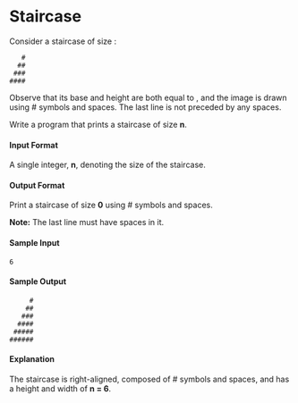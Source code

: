 Staircase
=========
Consider a staircase of size :
```
   #
  ##
 ###
####
```
Observe that its base and height are both equal to , and the image is drawn using # symbols and spaces. The last line is not preceded by any spaces.

Write a program that prints a staircase of size **n**.

#### Input Format

A single integer, **n**, denoting the size of the staircase.

#### Output Format

Print a staircase of size **0** using # symbols and spaces.

**Note:** The last line must have  spaces in it.

#### Sample Input
```
6 
```
#### Sample Output
```
     #
    ##
   ###
  ####
 #####
######
```
#### Explanation

The staircase is right-aligned, composed of # symbols and spaces, and has a height and width of **n = 6**.
